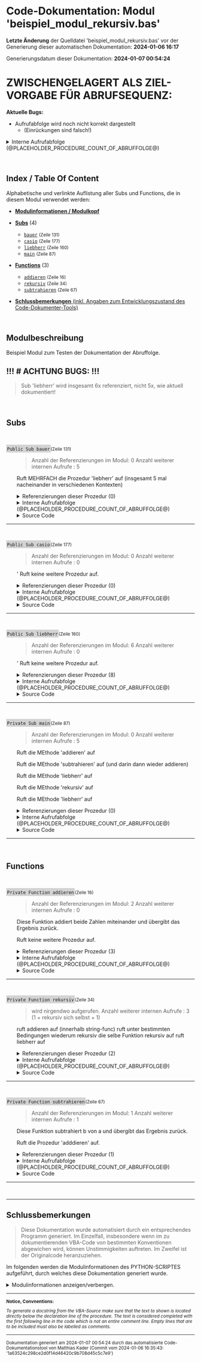 ﻿# Code-Dokumentation: Modul 'beispiel_modul_rekursiv.bas'



**Letzte Änderung** der Quelldatei 'beispiel_modul_rekursiv.bas' vor der Generierung dieser automatischen Dokumentation: **2024-01-06 16:17**


Generierungsdatum dieser Dokumentation: **2024-01-07 00:54:24**









<!-- TODO: nur temporrary!  -->
# ZWISCHENGELAGERT ALS ZIEL-VORGABE FÜR ABRUFSEQUENZ:


**Aktuelle Bugs:**

- Aufrufabfolge wird noch nicht korrekt dargestellt 
    - (Einrückungen sind falsch!)






<details>
    <summary>      Interne Aufrufabfolge (@PLACEHOLDER_PROCEDURE_COUNT_OF_ABRUFFOLGE@)</summary>

---





@PLACEHOLDER_PROCEDURE_ABRUFFOLGE_INTRODUCTION@





@PLACEHOLDER_PROCEDURE_ABRUFFOLGE_ENTRY@








<!-- TODO: Platzhalter platz -->
<br>
<br>
<br>
<br>
<br>
STATIC  - EXEMPLARISCHES ZIEL- OUTPUT für MAIN:

<!-- TODO: Links einfügen! gleiches prinzip wie bei  references!-->




* ```hauptfunc1```
  * ```unterfunktionA```
    * ```wiederholungsfunktion```
  * ```unterfunktionB```
* ```hauptfunc2```
* ```hauptfunc3```
* ```wiederholungsfunktion```
  * ```wiederholungsfunktion```




</details>


﻿


<!-- --------------------------------------------------------------- -->
<!-- Index / TOC -->
<!-- --------------------------------------------------------------- -->

## Index / Table Of Content

Alphabetische und verlinkte Auflistung aller Subs und Functions, die in diesem Modul verwendet werden:

* [**Modulinformationen / Modulkopf**](#sec_modulinfos)
  

  
  <!-- ---------- SUBS: --------------- -->

* [**Subs**](#sec_subs) (4)
  
  * [```bauer```](#bauer) <small>(Zeile 131)</small>
  * [```casio```](#casio) <small>(Zeile 177)</small>
  * [```liebherr```](#liebherr) <small>(Zeile 160)</small>
  * [```main```](#main) <small>(Zeile 87)</small>
  




  <!-- ---------- FUNCTIONS: --------------- -->


* [**Functions**](#sec_functions) (3)
  
  
  * [```addieren```](#addieren) <small>(Zeile 16)</small>
  * [```rekursiv```](#rekursiv) <small>(Zeile 34)</small>
  * [```subtrahieren```](#subtrahieren) <small>(Zeile 67)</small>
  




  <!-- ---------- TAIL: --------------- -->


* [**Schlussbemerkungen** (inkl. Angaben zum Entwicklungszustand des Code-Dokumenter-Tools)](#sec_tail)




﻿


<a name="sec_modulinfos"></a>

## Modulbeschreibung

  
 Beispiel Modul zum Testen der Dokumentation der Abruffolge.

 ## !!! # ACHTUNG BUGS: !!!
 > Sub 'liebherr' wird insgesamt 6x referenziert, nicht 5x, wie aktuell dokumentiert!

﻿
<!-- -------------------------------------------------- -->
<!-- SECTION-START : SUBS -->
<!-- -------------------------------------------------- -->

<a name="sec_subs"></a>

## Subs


﻿





<!-- --------------------------------------------------------------- -->
<!-- NEUE PROZEDUR-DOKUMENTATION -->
<!-- NEUE PROZEDUR-DOKUMENTATION -->
<!-- NEUE PROZEDUR-DOKUMENTATION -->
<!-- --------------------------------------------------------------- -->




<a name="bauer"></a>
<span style="background-color: lightgrey; padding: 2px;">```Public Sub bauer```</span><small>(Zeile 131)</small>

<div style="padding-left:2em;">

>  Anzahl der Referenzierungen im Modul: 0
 Anzahl weiterer internen Aufrufe : 5

 Ruft MEHRFACH die Prozedur 'liebherr' auf (insgesamt 5 mal nacheinander in verschiedenen Kontexten)





<details>

<summary> Referenzierungen dieser Prozedur (0)</summary>

<div style="padding-left:1em;">



Kein Aufruf gefunden.







</details

</div>











<!-- TODO: ABRUFABFOLGE (DEV) -->

<details>
    <summary>      Interne Aufrufabfolge (@PLACEHOLDER_PROCEDURE_COUNT_OF_ABRUFFOLGE@)</summary>

---


@PLACEHOLDER_PROCEDURE_ABRUFFOLGE_INTRODUCTION@


<!-- <div style="padding-left:1em;"> -->





- ```liebherr``` <small> : [Zeile 141] : ```    call liebherr``` </small><br>
<br>(nichts weiter... Hier KEINE indentions! @ line :1123)<br>- ```liebherr``` <small> : [Zeile 142] : ```    call liebherr ' Aufruf``` </small><br>
<br>(nichts weiter... Hier KEINE indentions! @ line :1123)<br>- ```liebherr``` <small> : [Zeile 144] : ```    call liebherr("ERROR") ' Aufruf waere zwar ungültig, aber Prozedur könnte ja anders aussehen!``` </small><br>
<br>(nichts weiter... Hier KEINE indentions! @ line :1123)<br>- ```liebherr``` <small> : [Zeile 148] : ```    var = liebherr("gvkil")``` </small><br>
<br>(nichts weiter... Hier KEINE indentions! @ line :1123)<br><br> --- Abschluss dieser Doc / keine weiteren Aufrufe @ line :1230





<!-- </div> -->








</details>







<details>
    <summary>      Source Code</summary>

---

```
Public Sub bauer()
' Anzahl der Referenzierungen im Modul: 0
' Anzahl weiterer internen Aufrufe : 5
'
''' Ruft MEHRFACH die Prozedur 'liebherr' auf (insgesamt 5 mal nacheinander in verschiedenen Kontexten)
'

    MsgBox("Dies ist ein explizit als public gekennzeichnetes Sub.")

    ' Aufruf:
    call liebherr
    call liebherr ' Aufruf
    
    call liebherr("ERROR") ' Aufruf waere zwar ungültig, aber Prozedur könnte ja anders aussehen!

    ' Wiederum unügltig:
    var = liebherr
    var = liebherr("gvkil")





End Sub

```

</details>


</div>


---


<!-- --------------------------------------------------------------- -->


























﻿





<!-- --------------------------------------------------------------- -->
<!-- NEUE PROZEDUR-DOKUMENTATION -->
<!-- NEUE PROZEDUR-DOKUMENTATION -->
<!-- NEUE PROZEDUR-DOKUMENTATION -->
<!-- --------------------------------------------------------------- -->




<a name="casio"></a>
<span style="background-color: lightgrey; padding: 2px;">```Public Sub casio```</span><small>(Zeile 177)</small>

<div style="padding-left:2em;">

>  Anzahl der Referenzierungen im Modul: 0
 Anzahl weiterer internen Aufrufe : 0

 ' Ruft keine weitere Prozedur auf.




<details>

<summary> Referenzierungen dieser Prozedur (0)</summary>

<div style="padding-left:1em;">



Kein Aufruf gefunden.







</details

</div>











<!-- TODO: ABRUFABFOLGE (DEV) -->

<details>
    <summary>      Interne Aufrufabfolge (@PLACEHOLDER_PROCEDURE_COUNT_OF_ABRUFFOLGE@)</summary>

---


@PLACEHOLDER_PROCEDURE_ABRUFFOLGE_INTRODUCTION@


<!-- <div style="padding-left:1em;"> -->











<!-- </div> -->








</details>







<details>
    <summary>      Source Code</summary>

---

```
   Sub casio()
    ' Anzahl der Referenzierungen im Modul: 0
    ' Anzahl weiterer internen Aufrufe : 0
    '
    ''' ' Ruft keine weitere Prozedur auf.

    MsgBox("Dies ist ein implizit als public gekennzeichnetes Sub.")


End Sub

```

</details>


</div>


---


<!-- --------------------------------------------------------------- -->


























﻿





<!-- --------------------------------------------------------------- -->
<!-- NEUE PROZEDUR-DOKUMENTATION -->
<!-- NEUE PROZEDUR-DOKUMENTATION -->
<!-- NEUE PROZEDUR-DOKUMENTATION -->
<!-- --------------------------------------------------------------- -->




<a name="liebherr"></a>
<span style="background-color: lightgrey; padding: 2px;">```Public Sub liebherr```</span><small>(Zeile 160)</small>

<div style="padding-left:2em;">

>  Anzahl der Referenzierungen im Modul: 6
 Anzahl weiterer internen Aufrufe : 0

 ' Ruft keine weitere Prozedur auf.




<details>

<summary> Referenzierungen dieser Prozedur (8)</summary>

<div style="padding-left:1em;">



Die Prozedur wird in den folgenden, uebergeordneten Prozeduren aufgerufen:



* [```rekursiv```](#rekursiv) : <small>  Zeile 55 : ```    call liebherr``` </small>
* [```rekursiv```](#rekursiv) : <small>  Zeile 57 : ```    call liebherr("nochmal")``` </small>
* [```main```](#main) : <small>  Zeile 117 : ```    call liebherr("vor rekursivem Aufruf")``` </small>
* [```main```](#main) : <small>  Zeile 121 : ```    call liebherr("NACH rekursivem Aufruf")``` </small>
* [```bauer```](#bauer) : <small>  Zeile 141 : ```    call liebherr``` </small>
* [```bauer```](#bauer) : <small>  Zeile 142 : ```    call liebherr ' Aufruf``` </small>
* [```bauer```](#bauer) : <small>  Zeile 144 : ```    call liebherr("ERROR") ' Aufruf waere zwar ungültig, aber Prozedur könnte ja anders aussehen!``` </small>
* [```bauer```](#bauer) : <small>  Zeile 148 : ```    var = liebherr("gvkil")``` </small>




</details

</div>











<!-- TODO: ABRUFABFOLGE (DEV) -->

<details>
    <summary>      Interne Aufrufabfolge (@PLACEHOLDER_PROCEDURE_COUNT_OF_ABRUFFOLGE@)</summary>

---


@PLACEHOLDER_PROCEDURE_ABRUFFOLGE_INTRODUCTION@


<!-- <div style="padding-left:1em;"> -->











<!-- </div> -->








</details>







<details>
    <summary>      Source Code</summary>

---

```
   Sub liebherr()
   ' Anzahl der Referenzierungen im Modul: 6
    ' Anzahl weiterer internen Aufrufe : 0
    '
    ''' ' Ruft keine weitere Prozedur auf.


    MsgBox("Dies ist ein implizit als public gekennzeichnetes Sub.")


End Sub

```

</details>


</div>


---


<!-- --------------------------------------------------------------- -->


























﻿





<!-- --------------------------------------------------------------- -->
<!-- NEUE PROZEDUR-DOKUMENTATION -->
<!-- NEUE PROZEDUR-DOKUMENTATION -->
<!-- NEUE PROZEDUR-DOKUMENTATION -->
<!-- --------------------------------------------------------------- -->




<a name="main"></a>
<span style="background-color: lightgrey; padding: 2px;">```Private Sub main```</span><small>(Zeile 87)</small>

<div style="padding-left:2em;">

>  Anzahl der Referenzierungen im Modul: 0
 Anzahl weiterer internen Aufrufe : 5

 Ruft die MEthode 'addieren' auf

 Ruft die MEthode 'subtrahieren' auf (und darin dann wieder addieren)

 Ruft die MEthode 'liebherr' auf

 Ruft die MEthode 'rekursiv' auf

 Ruft die MEthode 'liebherr' auf




<details>

<summary> Referenzierungen dieser Prozedur (0)</summary>

<div style="padding-left:1em;">



Kein Aufruf gefunden.







</details

</div>











<!-- TODO: ABRUFABFOLGE (DEV) -->

<details>
    <summary>      Interne Aufrufabfolge (@PLACEHOLDER_PROCEDURE_COUNT_OF_ABRUFFOLGE@)</summary>

---


@PLACEHOLDER_PROCEDURE_ABRUFFOLGE_INTRODUCTION@


<!-- <div style="padding-left:1em;"> -->





- ```addieren``` <small> : [Zeile 111] : ```        wert = addieren(i, i)``` </small><br>
<br>(nichts weiter... Hier KEINE indentions! @ line :1123)<br>- ```subtrahieren``` <small> : [Zeile 112] : ```        wert = subtrahieren(i, i - 1) ' Erklärung siehe @ Func!``` </small><br>
- ```addieren``` <small> : [Zeile 77] : ```    subtrahieren = addieren(a, -b) ' Parameter b wird mit -1 multipliziert übergeben``` </small><br><br>(nichts weiter... Hier KEINE indentions! @ line :1123)<br><br> --- Abschluss dieser Doc / keine weiteren Aufrufe @ line :1230<br>(nichts weiter... Hier KEINE indentions! @ line :1123)<br>- ```liebherr``` <small> : [Zeile 117] : ```    call liebherr("vor rekursivem Aufruf")``` </small><br>
<br>(nichts weiter... Hier KEINE indentions! @ line :1123)<br>- ```rekursiv``` <small> : [Zeile 119] : ```    call rekursiv``` </small><br>
- ```addieren``` <small> : [Zeile 46] : ```    tx = tx + string(addieren(1,2))``` </small><br><br>(nichts weiter... Hier KEINE indentions! @ line :1123)<br>- ```rekursiv``` <small> : [Zeile 50] : ```        rekursiv(tx)``` </small><br>(... recursivly under certain conditions ... )<br>- ```liebherr``` <small> : [Zeile 55] : ```    call liebherr``` </small><br>- ```liebherr``` <small> : [Zeile 57] : ```    call liebherr("nochmal")``` </small><br><br>(nichts weiter... Hier KEINE indentions! @ line :1123)<br><br> --- Abschluss dieser Doc / keine weiteren Aufrufe @ line :1230<br>(nichts weiter... Hier KEINE indentions! @ line :1123)<br>- ```liebherr``` <small> : [Zeile 121] : ```    call liebherr("NACH rekursivem Aufruf")``` </small><br>
<br>(nichts weiter... Hier KEINE indentions! @ line :1123)<br><br> --- Abschluss dieser Doc / keine weiteren Aufrufe @ line :1230





<!-- </div> -->








</details>







<details>
    <summary>      Source Code</summary>

---

```
Private Sub main()
' Anzahl der Referenzierungen im Modul: 0
' Anzahl weiterer internen Aufrufe : 5
'
''' Ruft die MEthode 'addieren' auf
'
''' Ruft die MEthode 'subtrahieren' auf (und darin dann wieder addieren)
'
''' Ruft die MEthode 'liebherr' auf
'
''' Ruft die MEthode 'rekursiv' auf
'
''' Ruft die MEthode 'liebherr' auf

' Das hier soll nirgendwo stehen.

    dim i as integer

    i = 10

    for i = 0 to 10
        
        msgbox(i)
        ' Ausgabe:
        wert = addieren(i, i)
        wert = subtrahieren(i, i - 1) ' Erklärung siehe @ Func!

    next i


    call liebherr("vor rekursivem Aufruf")

    call rekursiv

    call liebherr("NACH rekursivem Aufruf")


End Sub

```

</details>


</div>


---


<!-- --------------------------------------------------------------- -->


























﻿
<!-- -------------------------------------------------- -->
<!-- SECTION-START : FUNCTIONS -->
<!-- -------------------------------------------------- -->

<a name="sec_functions"></a>

## Functions


﻿





<!-- --------------------------------------------------------------- -->
<!-- NEUE PROZEDUR-DOKUMENTATION -->
<!-- NEUE PROZEDUR-DOKUMENTATION -->
<!-- NEUE PROZEDUR-DOKUMENTATION -->
<!-- --------------------------------------------------------------- -->




<a name="addieren"></a>
<span style="background-color: lightgrey; padding: 2px;">```Private Function addieren```</span><small>(Zeile 16)</small>

<div style="padding-left:2em;">

>  Anzahl der Referenzierungen im Modul: 2
 Anzahl weiterer internen Aufrufe : 0

 Diese Funktion addiert beide Zahlen miteinander und übergibt das Ergebnis zurück.

 Ruft keine weitere Prozedur auf.




<details>

<summary> Referenzierungen dieser Prozedur (3)</summary>

<div style="padding-left:1em;">



Die Prozedur wird in den folgenden, uebergeordneten Prozeduren aufgerufen:



* [```rekursiv```](#rekursiv) : <small>  Zeile 46 : ```    tx = tx + string(addieren(1,2))``` </small>
* [```subtrahieren```](#subtrahieren) : <small>  Zeile 77 : ```    subtrahieren = addieren(a, -b) ' Parameter b wird mit -1 multipliziert übergeben``` </small>
* [```main```](#main) : <small>  Zeile 111 : ```        wert = addieren(i, i)``` </small>




</details

</div>











<!-- TODO: ABRUFABFOLGE (DEV) -->

<details>
    <summary>      Interne Aufrufabfolge (@PLACEHOLDER_PROCEDURE_COUNT_OF_ABRUFFOLGE@)</summary>

---


@PLACEHOLDER_PROCEDURE_ABRUFFOLGE_INTRODUCTION@


<!-- <div style="padding-left:1em;"> -->











<!-- </div> -->








</details>







<details>
    <summary>      Source Code</summary>

---

```
Private Function addieren(a as integer, b as integer) as integer
' Anzahl der Referenzierungen im Modul: 2
' Anzahl weiterer internen Aufrufe : 0
'
''' Diese Funktion addiert beide Zahlen miteinander und übergibt das Ergebnis zurück.
'
' Ruft keine weitere Prozedur auf.


    ' Addieren:
    addieren = a + b

End Function

```

</details>


</div>


---


<!-- --------------------------------------------------------------- -->


























﻿





<!-- --------------------------------------------------------------- -->
<!-- NEUE PROZEDUR-DOKUMENTATION -->
<!-- NEUE PROZEDUR-DOKUMENTATION -->
<!-- NEUE PROZEDUR-DOKUMENTATION -->
<!-- --------------------------------------------------------------- -->




<a name="rekursiv"></a>
<span style="background-color: lightgrey; padding: 2px;">```Private Function rekursiv```</span><small>(Zeile 34)</small>

<div style="padding-left:2em;">

>  wird nirgendwo aufgerufen.
 Anzahl weiterer internen Aufrufe : 3 (1 + rekursiv sich selbst + 1)

 ruft addieren auf (innerhalb string-func)
 ruft unter bestimmten Bedingungen wiederum rekursiv die selbe Funktion rekursiv auf
 ruft liebherr auf






<details>

<summary> Referenzierungen dieser Prozedur (2)</summary>

<div style="padding-left:1em;">



Die Prozedur wird in den folgenden, uebergeordneten Prozeduren aufgerufen:



* [```rekursiv```](#rekursiv) : <small>  Zeile 50 : ```        rekursiv(tx)``` </small>
* [```main```](#main) : <small>  Zeile 119 : ```    call rekursiv``` </small>




</details

</div>











<!-- TODO: ABRUFABFOLGE (DEV) -->

<details>
    <summary>      Interne Aufrufabfolge (@PLACEHOLDER_PROCEDURE_COUNT_OF_ABRUFFOLGE@)</summary>

---


@PLACEHOLDER_PROCEDURE_ABRUFFOLGE_INTRODUCTION@


<!-- <div style="padding-left:1em;"> -->





- ```addieren``` <small> : [Zeile 46] : ```    tx = tx + string(addieren(1,2))``` </small><br>
<br>(nichts weiter... Hier KEINE indentions! @ line :1123)<br>- ```rekursiv``` <small> : [Zeile 50] : ```        rekursiv(tx)``` </small><br>
(... recursivly under certain conditions ... )<br>- ```liebherr``` <small> : [Zeile 55] : ```    call liebherr``` </small><br>
- ```liebherr``` <small> : [Zeile 57] : ```    call liebherr("nochmal")``` </small><br>
<br>(nichts weiter... Hier KEINE indentions! @ line :1123)<br><br> --- Abschluss dieser Doc / keine weiteren Aufrufe @ line :1230





<!-- </div> -->








</details>







<details>
    <summary>      Source Code</summary>

---

```
Private Function rekursiv(tx as string) as string
' wird nirgendwo aufgerufen.
' Anzahl weiterer internen Aufrufe : 3 (1 + rekursiv sich selbst + 1)
'
' ruft addieren auf (innerhalb string-func)
' ruft unter bestimmten Bedingungen wiederum rekursiv die selbe Funktion rekursiv auf
' ruft liebherr auf
'
'


    ' Addieren:
    tx = tx + string(addieren(1,2))

    if len(tx) < 10 then

        rekursiv(tx)

    end if


    call liebherr

    call liebherr("nochmal")




End Function

```

</details>


</div>


---


<!-- --------------------------------------------------------------- -->


























﻿





<!-- --------------------------------------------------------------- -->
<!-- NEUE PROZEDUR-DOKUMENTATION -->
<!-- NEUE PROZEDUR-DOKUMENTATION -->
<!-- NEUE PROZEDUR-DOKUMENTATION -->
<!-- --------------------------------------------------------------- -->




<a name="subtrahieren"></a>
<span style="background-color: lightgrey; padding: 2px;">```Private Function subtrahieren```</span><small>(Zeile 67)</small>

<div style="padding-left:2em;">

>  Anzahl der Referenzierungen im Modul: 1
 Anzahl weiterer internen Aufrufe : 1

 Diese Funktion subtrahiert b von a und übergibt das Ergebnis zurück.


 Ruft die  Prozedur 'adddieren' auf.




<details>

<summary> Referenzierungen dieser Prozedur (1)</summary>

<div style="padding-left:1em;">



Die Prozedur wird in den folgenden, uebergeordneten Prozeduren aufgerufen:



* [```main```](#main) : <small>  Zeile 112 : ```        wert = subtrahieren(i, i - 1) ' Erklärung siehe @ Func!``` </small>




</details

</div>











<!-- TODO: ABRUFABFOLGE (DEV) -->

<details>
    <summary>      Interne Aufrufabfolge (@PLACEHOLDER_PROCEDURE_COUNT_OF_ABRUFFOLGE@)</summary>

---


@PLACEHOLDER_PROCEDURE_ABRUFFOLGE_INTRODUCTION@


<!-- <div style="padding-left:1em;"> -->





- ```addieren``` <small> : [Zeile 77] : ```    subtrahieren = addieren(a, -b) ' Parameter b wird mit -1 multipliziert übergeben``` </small><br>
<br>(nichts weiter... Hier KEINE indentions! @ line :1123)<br><br> --- Abschluss dieser Doc / keine weiteren Aufrufe @ line :1230





<!-- </div> -->








</details>







<details>
    <summary>      Source Code</summary>

---

```
Private Function subtrahieren(a as integer, b as integer) as integer
' Anzahl der Referenzierungen im Modul: 1
' Anzahl weiterer internen Aufrufe : 1
'
''' Diese Funktion subtrahiert b von a und übergibt das Ergebnis zurück.
'
'
' Ruft die  Prozedur 'adddieren' auf.

    ' Benutze die addieren Funktion:
    subtrahieren = addieren(a, -b) ' Parameter b wird mit -1 multipliziert übergeben


end Function

```

</details>


</div>


---


<!-- --------------------------------------------------------------- -->


























﻿




---

<a name="sec_tail"></a>

## Schlussbemerkungen



<!-- 
**Notice:**

*To generate a docstring from the VBA-Source, make sure that the text to shown is located directly below the declaration line of the procedure. The text is considered completed with the first following line in the code which is not an entire comment line.  Empty lines that are to be included must also be labelled as comments.*



 **TODO:** Erstellt am (Datum) durch das  automatisierte Code-Dokumentationstool von .... in der Version ....







---



**ODER:** -->

> Diese Dokumentation wurde automatisiert durch ein entsprechendes Programm generiert. Im Einzelfall, insbesondere wenn im zu dokumentierenden VBA-Code von  bestimmten Konventionen abgewichen wird, können Unstimmigkeiten auftreten. Im Zweifel ist der Originalcode heranzuziehen.


Im folgenden werden die Modulinformationen des PYTHON-SCRIPTES aufgeführt, durch welches diese Dokumentation generiert wurde.

<details>

<summary> Modulinformationen anzeigen/verbergen.
</summary>

  <br>Created on: Fri, 2023-12-29 (00:45:39)<br><br><br>@author: Matthias Kader<br><br><br>Für Ziel und Ablauf des Scriptes siehe MArkdown im Verzeichnis ../Tests/Programmablauf.html<br><br><br><br><br>### Fertig implementiert:<br><br>• Implementierung Inhaltsverzeichnis / Index<br><br>• Gesamtlayout inkl. Titel, Zwischenüberschriften für einzelne Sections<br><br>• Einbindung vom Programmkopf-Docstring<br><br>• Implementierung von References-Durchsuchungen<br><br>• Implementierung eines Exportes zu HTML<br><br><br><br>• Einbindung organisatorischer Daten bzgl. des zu dokumentierenden Codes und des verwendeten Skripts zum Dokumentieren<br><br>• Implementierung der Calling Sequence: Für jede Prozedur: Aufzählung der Aufrufe anderer, in dieser Dokumentation behandelten Prozeduren.<br>Bislang wird eine einfache Auflistung gegeben. Perspektivisch wäre eine rekursiver Ansatz denkbar, sodass je Aufruf wieder alle Aufrufe innerhabl dieser Prozedur gelistet werden können usw...<br><br><br><br>### TODO: Größere TODOS:<br><br><br>• Call Sequenz / Calling Sequence:<br><br>Schön (Ausblick) wäre auch ein weiterer Unterpunkt pro Prozedur, in der die Aufrufabfolge hervorgeht.<br>Idee ist etwas wie die Aufrufebenen-Auflistung beim Noten-Converter-Programm, d.h. ausgehend von einer Prozedur soll eine Liste stehen der Aufrufe von weiteren Prozeduren die aufgerufen werden (und die in diesem Dokument auch dokumentiert werden... also keine Builtins o.ä.). Im Idealfall kann jeder Punkt dieser Liste wiederum erweitert/expanded werden, darin ist dann wiederum die Liste von DIESER AUFGERUFENEN Funktion drin usw... Rekursiv. Jede Methode, die einmal so dokumentiert wurde kann weiter verwendet werden per Direktzugriff....<br><br><br><br>### AUSBLICK für später und in schön:<br><br>• Index an der Seite wie eine NavBar zum einzelnd scrollen<br><br><br><br># TODO / CURRENT DEV:<br>    Aufrufebenen im 'main' untersuchen, inkl. Rekursive Auflistung aller Calls.<br><br>

</details>

---

<small>

**Notice, Convnentions:**

*To generate a docstring from the VBA-Source make sure that the text to shown is located directly below the declaration line of the procedure. The text is considered completed with the first following line in the code which is not an entire comment line.  Empty lines that are to be included must also be labelled as comments.*

</small> 

---

<small>Dokumentation generiert am 2024-01-07 00:54:24 durch das  automatisierte Code-Dokumentationstool von Matthias Kader (Commit vom 2024-01-06 16:35:43: '1a63524c298ce2d0f14d46420c9b708d45c5c7e9')</small> 
